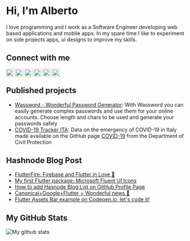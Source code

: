 # Hi, I'm Alberto
I love programming and I work as a Software Engineer developing web based applications and mobile apps. In my spare time I like to experiment on side projects apps, ui designs to improve my skills.

## Connect with me

[<img align="left" alt="albertobonacina.com" width="22px" src="https://cdn.jsdelivr.net/npm/simple-icons@3.4.0/icons/brave.svg" />][website]
[<img align="left" alt="Polilluminato | Twitter" width="22px" src="https://cdn.jsdelivr.net/npm/simple-icons@3.4.0/icons/twitter.svg" />][twitter]
[<img align="left" alt="Alberto Bonacina | LinkedIn" width="22px" src="https://cdn.jsdelivr.net/npm/simple-icons@3.4.0/icons/linkedin.svg" />][linkedin]
[<img align="left" alt="Polilluminato | Hashnode" width="22px" src="https://cdn.jsdelivr.net/npm/simple-icons@3.4.0/icons/hashnode.svg" />][hashnode]
[<img align="left" alt="Polilluminato | Medium" width="22px" src="https://cdn.jsdelivr.net/npm/simple-icons@3.4.0/icons/medium.svg" />][medium]
[<img align="left" alt="Polilluminato | Pinterest" width="22px" src="https://cdn.jsdelivr.net/npm/simple-icons@3.4.0/icons/pinterest.svg" />][pinterest]

<br />

## Published projects

- [Wassword - Wonderful Password Generator](https://play.google.com/store/apps/details?id=com.albertobonacina.wassword): With Wassword you can easily generate complex passwords and use them for your online accounts. Choose length and chars to be used and generate your passwords safely
- [COVID-19 Tracker ITA](https://polilluminato.github.io/covid19trackerita/): Data on the emergency of COVID-19 in Italy made available on the GitHub page [COVID-19](https://github.com/pcm-dpc/COVID-19) from the Department of Civil Protection

## Hashnode Blog Post
<!-- HASHNODE:START -->
- [FlutterFire: Firebase and Flutter in Love 💙](https://polilluminato.hashnode.dev/flutterfire-firebase-and-flutter-in-love)
- [My first Flutter package: Microsoft Fluent UI Icons](https://polilluminato.hashnode.dev/my-first-flutter-package-microsoft-fluent-ui-icons)
- [How to add Hasnode Blog List on GitHub Profile Page](https://polilluminato.hashnode.dev/how-to-add-hasnode-blog-list-on-github-profile-page)
- [Canonical+Google+Flutter = Wonderful news 💙](https://polilluminato.hashnode.dev/canonicalgoogleflutter-wonderful-news)
- [Flutter Assets Bar example on Codepen.io, let's code it!](https://polilluminato.hashnode.dev/flutter-assets-bar-example-on-codepenio-lets-code-it)
<!-- HASHNODE:END -->

## My GitHub Stats

![My github stats](https://github-readme-stats.vercel.app/api?username=polilluminato&show_icons=true)


[website]: https://albertobonacina.com/
[twitter]: https://twitter.com/polilluminato
[linkedin]: https://www.linkedin.com/in/bonacinaalberto/
[hashnode]: https://polilluminato.hashnode.dev/
[medium]: https://medium.com/@polilluminato
[pinterest]: https://www.pinterest.it/polilluminato/
